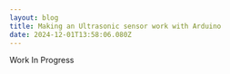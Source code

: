 ```yaml
---
layout: blog
title: Making an Ultrasonic sensor work with Arduino
date: 2024-12-01T13:58:06.080Z
---
```

W﻿ork In Progress